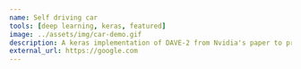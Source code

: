 ```yaml
---
name: Self driving car
tools: [deep learning, keras, featured]
image: ../assets/img/car-demo.gif
description: A keras implementation of DAVE-2 from Nvidia's paper to predict the steering angle given a sequence of images or a video.
external_url: https://google.com
---
```

